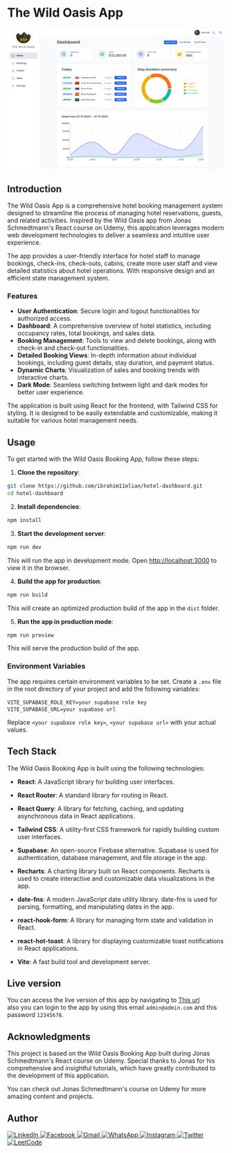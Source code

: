 # The Wild Oasis App

![screenshot](./screenshot.png)

## Introduction

The Wild Oasis App is a comprehensive hotel booking management system designed to streamline the process of managing hotel reservations, guests, and related activities. Inspired by the Wild Oasis app from Jonas Schmedtmann's React course on Udemy, this application leverages modern web development technologies to deliver a seamless and intuitive user experience.

The app provides a user-friendly interface for hotel staff to manage bookings, check-ins, check-outs, cabins, create more user staff and view detailed statistics about hotel operations. With responsive design and an efficient state management system.

### Features

- **User Authentication**: Secure login and logout functionalities for authorized access.
- **Dashboard**: A comprehensive overview of hotel statistics, including occupancy rates, total bookings, and sales data.
- **Booking Management**: Tools to view and delete bookings, along with check-in and check-out functionalities.
- **Detailed Booking Views**: In-depth information about individual bookings, including guest details, stay duration, and payment status.
- **Dynamic Charts**: Visualization of sales and booking trends with interactive charts.
- **Dark Mode**: Seamless switching between light and dark modes for better user experience.

The application is built using React for the frontend, with Tailwind CSS for styling. It is designed to be easily extendable and customizable, making it suitable for various hotel management needs.

## Usage

To get started with the Wild Oasis Booking App, follow these steps:

1. **Clone the repository**:

```bash
git clone https://github.com/ibrahim11elian/hotel-dashboard.git
cd hotel-dashboard
```

2. **Install dependencies**:

```bash
npm install
```

3. **Start the development server**:

```bash
npm run dev
```

This will run the app in development mode. Open [http://localhost:3000](http://localhost:3000) to view it in the browser.

4. **Build the app for production**:

```bash
npm run build
```

This will create an optimized production build of the app in the `dist` folder.

5. **Run the app in production mode**:

```bash
npm run preview
```

This will serve the production build of the app.

### Environment Variables

The app requires certain environment variables to be set. Create a `.env` file in the root directory of your project and add the following variables:

```.env
VITE_SUPABASE_ROLE_KEY=your supabase role key
VITE_SUPABASE_URL=your supabase url
```

Replace `<your supabase role key>`, `<your supabase url>` with your actual values.

## Tech Stack

The Wild Oasis Booking App is built using the following technologies:

- **React**: A JavaScript library for building user interfaces.

- **React Router**: A standard library for routing in React.

- **React Query**: A library for fetching, caching, and updating asynchronous data in React applications.

- **Tailwind CSS**: A utility-first CSS framework for rapidly building custom user interfaces.

- **Supabase**: An open-source Firebase alternative. Supabase is used for authentication, database management, and file storage in the app.

- **Recharts**: A charting library built on React components. Recharts is used to create interactive and customizable data visualizations in the app.

- **date-fns**: A modern JavaScript date utility library. date-fns is used for parsing, formatting, and manipulating dates in the app.

- **react-hook-form**: A library for managing form state and validation in React.

- **react-hot-toast**: A library for displaying customizable toast notifications in React applications.

- **Vite**: A fast build tool and development server.

## Live version

You can access the live version of this app by navigating to [This url](https://the-wild-oasis-hotel-sigma.vercel.app/)  
also you can login to the app by using this email `admin@admin.com` and this password `12345678`.

## Acknowledgments

This project is based on the Wild Oasis Booking App built during Jonas Schmedtmann's React course on Udemy. Special thanks to Jonas for his comprehensive and insightful tutorials, which have greatly contributed to the development of this application.

You can check out Jonas Schmedtmann's course on Udemy for more amazing content and projects.

## Author

<p align="left">

<a href="https://www.linkedin.com/in/ibrahim-ahmed-a8bba9196" target="_blank">![LinkedIn](https://img.shields.io/badge/linkedin-%230077B5.svg?style=for-the-badge&logo=linkedin&logoColor=white)
</a>
<a href="https://www.facebook.com/ibrahim11ahmed" target="_blank">![Facebook](https://img.shields.io/badge/Facebook-%231877F2.svg?style=for-the-badge&logo=Facebook&logoColor=white)
</a>
<a href="mailto:ibrahim11elian@gmail.com" target="_blank">![Gmail](https://img.shields.io/badge/Gmail-D14836?style=for-the-badge&logo=gmail&logoColor=white)
</a>
<a href="tel:+201157676284" target="_blank">![WhatsApp](https://img.shields.io/badge/WhatsApp-25D366?style=for-the-badge&logo=whatsapp&logoColor=white)
</a>
<a href="https://www.instagram.com/ibrahim11ahmed/" target="_blank">![Instagram](https://img.shields.io/badge/Instagram-%23E4405F.svg?style=for-the-badge&logo=Instagram&logoColor=white)
</a>
<a href="https://twitter.com/ibrahim11elian" target="_blank">![Twitter](https://img.shields.io/badge/Twitter-%231DA1F2.svg?style=for-the-badge&logo=Twitter&logoColor=white)
<a href="https://leetcode.com/ibrahim11elian" target="_blank">![LeetCode](https://img.shields.io/badge/LeetCode-000000?style=for-the-badge&logo=LeetCode&logoColor=#d16c06)

</p>
